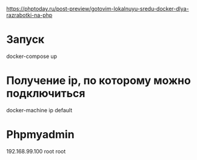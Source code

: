 https://phptoday.ru/post-preview/gotovim-lokalnuyu-sredu-docker-dlya-razrabotki-na-php

# Запуск
docker-compose up

# Получение ip, по которому можно подключиться
docker-machine ip default

# Phpmyadmin
192.168.99.100
root
root
